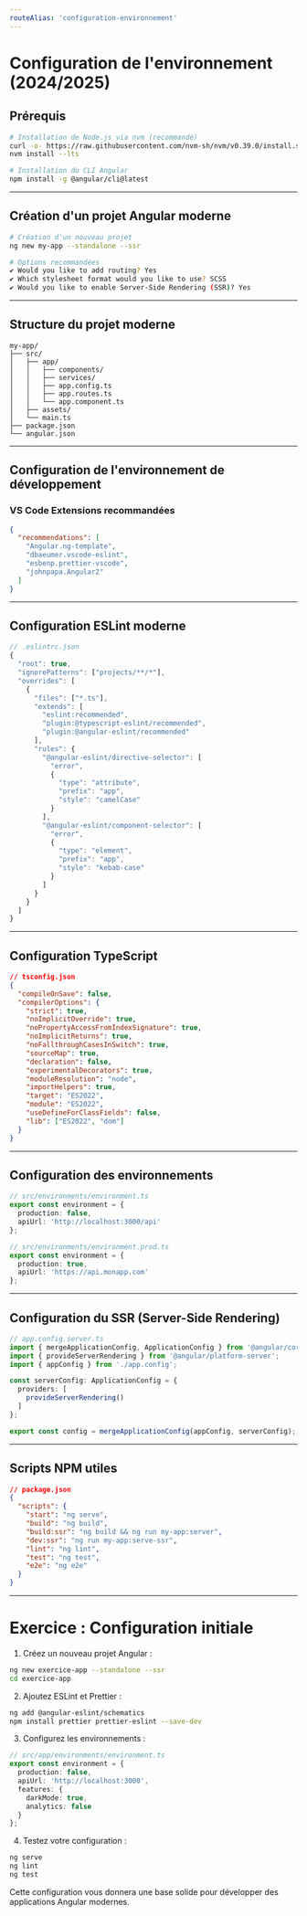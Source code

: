 ```yaml
---
routeAlias: 'configuration-environnement'
---
```


# Configuration de l'environnement (2024/2025)

## Prérequis

```bash
# Installation de Node.js via nvm (recommandé)
curl -o- https://raw.githubusercontent.com/nvm-sh/nvm/v0.39.0/install.sh | bash
nvm install --lts

# Installation du CLI Angular
npm install -g @angular/cli@latest
```

---

## Création d'un projet Angular moderne

```bash
# Création d'un nouveau projet
ng new my-app --standalone --ssr

# Options recommandées
✔ Would you like to add routing? Yes
✔ Which stylesheet format would you like to use? SCSS
✔ Would you like to enable Server-Side Rendering (SSR)? Yes
```

---

## Structure du projet moderne

```
my-app/
├── src/
│   ├── app/
│   │   ├── components/
│   │   ├── services/
│   │   ├── app.config.ts
│   │   ├── app.routes.ts
│   │   └── app.component.ts
│   ├── assets/
│   └── main.ts
├── package.json
└── angular.json
```

---

## Configuration de l'environnement de développement

### VS Code Extensions recommandées

```json
{
  "recommendations": [
    "Angular.ng-template",
    "dbaeumer.vscode-eslint",
    "esbenp.prettier-vscode",
    "johnpapa.Angular2"
  ]
}
```

---

## Configuration ESLint moderne

```javascript
// .eslintrc.json
{
  "root": true,
  "ignorePatterns": ["projects/**/*"],
  "overrides": [
    {
      "files": ["*.ts"],
      "extends": [
        "eslint:recommended",
        "plugin:@typescript-eslint/recommended",
        "plugin:@angular-eslint/recommended"
      ],
      "rules": {
        "@angular-eslint/directive-selector": [
          "error",
          {
            "type": "attribute",
            "prefix": "app",
            "style": "camelCase"
          }
        ],
        "@angular-eslint/component-selector": [
          "error",
          {
            "type": "element",
            "prefix": "app",
            "style": "kebab-case"
          }
        ]
      }
    }
  ]
}
```

---

## Configuration TypeScript

```json
// tsconfig.json
{
  "compileOnSave": false,
  "compilerOptions": {
    "strict": true,
    "noImplicitOverride": true,
    "noPropertyAccessFromIndexSignature": true,
    "noImplicitReturns": true,
    "noFallthroughCasesInSwitch": true,
    "sourceMap": true,
    "declaration": false,
    "experimentalDecorators": true,
    "moduleResolution": "node",
    "importHelpers": true,
    "target": "ES2022",
    "module": "ES2022",
    "useDefineForClassFields": false,
    "lib": ["ES2022", "dom"]
  }
}
```

---

## Configuration des environnements

```typescript
// src/environments/environment.ts
export const environment = {
  production: false,
  apiUrl: 'http://localhost:3000/api'
};

// src/environments/environment.prod.ts
export const environment = {
  production: true,
  apiUrl: 'https://api.monapp.com'
};
```

---

## Configuration du SSR (Server-Side Rendering)

```typescript
// app.config.server.ts
import { mergeApplicationConfig, ApplicationConfig } from '@angular/core';
import { provideServerRendering } from '@angular/platform-server';
import { appConfig } from './app.config';

const serverConfig: ApplicationConfig = {
  providers: [
    provideServerRendering()
  ]
};

export const config = mergeApplicationConfig(appConfig, serverConfig);
```

---

## Scripts NPM utiles

```json
// package.json
{
  "scripts": {
    "start": "ng serve",
    "build": "ng build",
    "build:ssr": "ng build && ng run my-app:server",
    "dev:ssr": "ng run my-app:serve-ssr",
    "lint": "ng lint",
    "test": "ng test",
    "e2e": "ng e2e"
  }
}
```

---

# Exercice : Configuration initiale

1. Créez un nouveau projet Angular :

```bash
ng new exercice-app --standalone --ssr
cd exercice-app
```

2. Ajoutez ESLint et Prettier :

```bash
ng add @angular-eslint/schematics
npm install prettier prettier-eslint --save-dev
```

3. Configurez les environnements :

```typescript
// src/app/environments/environment.ts
export const environment = {
  production: false,
  apiUrl: 'http://localhost:3000',
  features: {
    darkMode: true,
    analytics: false
  }
};
```

4. Testez votre configuration :

```bash
ng serve
ng lint
ng test
```

Cette configuration vous donnera une base solide pour développer des applications Angular modernes.
